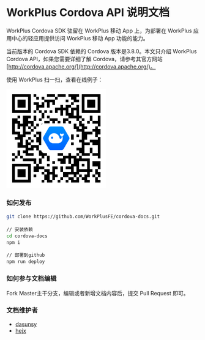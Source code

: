 # WorkPlus Cordova API 说明文档

WorkPlus Cordova SDK 驻留在 WorkPlus 移动 App 上，为部署在 WorkPlus 应用中心的轻应用提供访问 WorkPlus 移动 App 功能的能力。

当前版本的 Cordova SDK 依赖的 Cordova 版本是3.8.0。本文只介绍 WorkPlus Cordova API，如果您需要详细了解 Cordova，请参考其官方网站[http://cordova.apache.org/](http://cordova.apache.org/)。

使用 WorkPlus 扫一扫，查看在线例子：

<img src="https://github.com/WorkPlusFE/codash/blob/master/design/qr-code.png" alt="cordova example" />

### 如何发布

```bash
git clone https://github.com/WorkPlusFE/cordova-docs.git

// 安装依赖
cd cordova-docs
npm i

// 部署到github
npm run deploy
```

### 如何参与文档编辑

Fork Master主干分支，编辑或者新增文档内容后，提交 Pull Request 即可。

### 文档维护者

* [dasunsy](https://github.com/dasunsy)
* [hejx](https://github.com/hejianxian)



